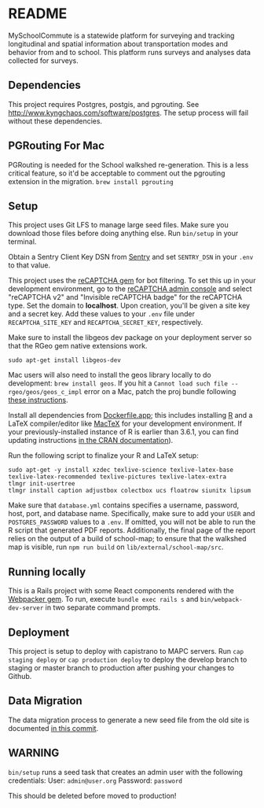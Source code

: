 # README

MySchoolCommute is a statewide platform for surveying and tracking longitudinal and spatial information about transportation modes and behavior from and to school. This platform runs surveys and analyses data collected for surveys.  

## Dependencies
This project requires Postgres, postgis, and pgrouting. See http://www.kyngchaos.com/software/postgres. The setup process will fail without these dependencies.

## PGRouting For Mac
PGRouting is needed for the School walkshed re-generation. This is a less critical feature, so it'd be acceptable to comment out the pgrouting extension in the migration. 
`brew install pgrouting`

## Setup
This project uses Git LFS to manage large seed files. Make sure you download those files before doing anything else.
Run `bin/setup` in your terminal.

Obtain a Sentry Client Key DSN from [Sentry](https://sentry.io/settings/metropolitan-area-planning-cou/my-school-commute-2/keys/) and set `SENTRY_DSN` in your `.env` to that value.

This project uses the [reCAPTCHA gem](https://github.com/ambethia/recaptcha) for bot filtering. To set this up in your development environment, go to the [reCAPTCHA admin console](https://www.google.com/recaptcha/admin/create) and select "reCAPTCHA v2" and "Invisible reCAPTCHA badge" for the reCAPTCHA type. Set the domain to **localhost**. Upon creation, you'll be given a site key and a secret key. Add these values to your `.env` file under `RECAPTCHA_SITE_KEY` and `RECAPTCHA_SECRET_KEY`, respectively.

Make sure to install the libgeos dev package on your deployment server so that the RGeo gem native extensions work.

`sudo apt-get install libgeos-dev`

Mac users will also need to install the geos library locally to do development:
`brew install geos`. If you hit a `Cannot load such file -- rgeo/geos/geos_c_impl` error on a Mac, patch the proj bundle following [these instructions](https://github.com/rgeo/rgeo-proj4/issues/4#issuecomment-536193184).

Install all dependencies from [Dockerfile.app](https://github.com/MAPC/myschoolcommute2/blob/master/Dockerfile.app); this includes installing [R](https://www.r-project.org/) and a LaTeX compiler/editor like [MacTeX](https://tug.org/mactex/) for your development environment. If your previously-installed instance of R is earlier than 3.6.1, you can find updating instructions [in the CRAN documentation](https://cran.r-project.org/bin/linux/ubuntu/README.html)).

Run the following script to finalize your R and LaTeX setup:

```
sudo apt-get -y install xzdec texlive-science texlive-latex-base texlive-latex-recommended texlive-pictures texlive-latex-extra
tlmgr init-usertree
tlmgr install caption adjustbox colectbox ucs floatrow siunitx lipsum
```

Make sure that `database.yml` contains specifies a username, password, host, port, and database name. Specifically, make sure to add your `USER` and `POSTGRES_PASSWORD` values to a `.env`. If omitted, you will not be able to run the R script that generated PDF reports. Additionally, the final page of the report relies on the output of a build of school-map; to ensure that the walkshed map is visible, run `npm run build` on `lib/external/school-map/src`.

## Running locally
This is a Rails project with some React components rendered with the [Webpacker gem](https://github.com/rails/webpacker). To run, execute `bundle exec rails s` and `bin/webpack-dev-server` in two separate command prompts.

## Deployment
This project is setup to deploy with capistrano to MAPC servers. Run `cap staging deploy` or `cap production deploy` to deploy the develop branch to staging or master branch to production after pushing your changes to Github.

## Data Migration
The data migration process to generate a new seed file from the old site is documented [in this commit](https://github.com/MAPC/myschoolcommute2/commit/1fe57646446be2779203b97c5347c3f9dc5e6af4).

## WARNING
`bin/setup` runs a seed task that creates an admin user with the following credentials: 
User: `admin@user.org`
Password: `password`

This should be deleted before moved to production!
